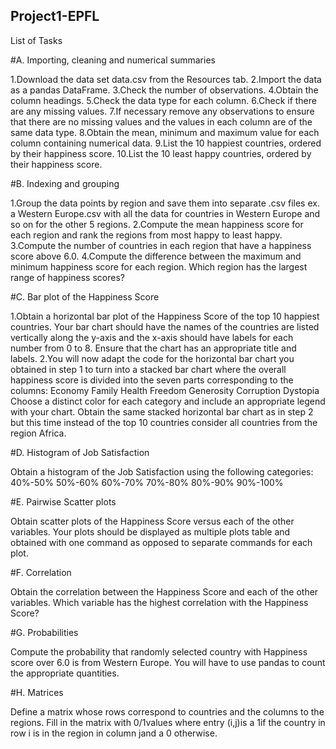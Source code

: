 ## Project1-EPFL

List of Tasks

#A. Importing, cleaning and numerical summaries

1.Download the data set data.csv from the Resources tab.
2.Import the data as a pandas DataFrame.
3.Check the number of observations.
4.Obtain the column headings.
5.Check the data type for each column.
6.Check if there are any missing values.
7.If necessary remove any observations to ensure that there are no missing values and the values in each column are of the same data type.
8.Obtain the mean, minimum and maximum value for each column containing numerical data.
9.List the 10 happiest countries, ordered by their happiness score.
10.List the 10 least happy countries, ordered by their happiness score.

#B. Indexing and grouping

1.Group the data points by region and save them into separate .csv files ex. a Western Europe.csv with all the data for countries in Western Europe and so on for the other 5 regions.
2.Compute the mean happiness score for each region and rank the regions from most happy to least happy.
3.Compute the number of countries in each region that have a happiness score above 6.0.
4.Compute the difference between the maximum and minimum happiness score for each region. Which region has the largest range of happiness scores?

#C. Bar plot of the Happiness Score

1.Obtain a horizontal bar plot of the Happiness Score of the top 10 happiest countries. Your bar chart should have the names of the countries are listed vertically along the 
y-axis and the x-axis should have labels for each number from 0 to 8. Ensure that the chart has an appropriate title and labels.
2.You will now adapt the code for the horizontal bar chart you obtained in step 1 to turn into a stacked bar chart where the overall happiness score is divided into the seven parts corresponding to the columns:
Economy
Family
Health
Freedom
Generosity
Corruption
Dystopia
Choose a distinct color for each category and include an appropriate legend with your chart.
Obtain the same stacked horizontal bar chart as in step 2 but this time instead of the top 10 countries consider all countries from the region Africa.

#D. Histogram of Job Satisfaction

Obtain a histogram of the Job Satisfaction using the following categories:
40%-50%
50%-60%
60%-70%
70%-80%
80%-90%
90%-100%

#E. Pairwise Scatter plots

Obtain scatter plots of the Happiness Score versus each of the other variables. Your plots should be displayed as multiple plots table and obtained with one command as opposed to separate commands for each plot.

#F. Correlation

Obtain the correlation between the Happiness Score and each of the other variables. Which variable has the highest correlation with the Happiness Score?

#G. Probabilities

Compute the probability that randomly selected country with Happiness score over 6.0 is from Western Europe. You will have to use pandas to count the appropriate quantities.

#H. Matrices

Define a matrix whose rows correspond to countries and the columns to the regions. Fill in the matrix with 0/1values where entry (i,j)is a 1if the country in row i is in the region in column jand a 0
 otherwise.
